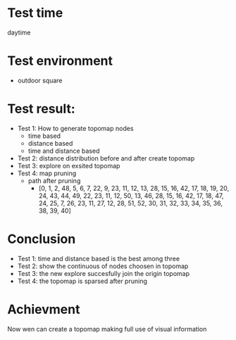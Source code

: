 # Test time
daytime
# Test environment
- outdoor square
# Test result:
- Test 1: How to generate topomap nodes
  - time based
  - distance based
  - time and distance based
- Test 2: distance distribution before and after create topomap
- Test 3: explore on exsited topomap 
- Test 4: map pruning
  - path after pruning
    - [0, 1, 2, 48, 5, 6, 7, 22, 9, 23, 11, 12, 13, 28, 15, 16, 42, 17, 18, 19, 20, 24, 43, 44, 49, 22, 23, 11, 12, 50, 13, 46, 28, 15, 16, 42, 17, 18, 47, 24, 25, 7, 26, 23, 11, 27, 12, 28, 51, 52, 30, 31, 32, 33, 34, 35, 36, 38, 39, 40]
# Conclusion
- Test 1: time and distance based is the best among three
- Test 2: show the continuous of nodes choosen in topomap
- Test 3: the new explore succesfully join the origin topomap
- Test 4: the topomap is sparsed after pruning
# Achievment
Now wen can create a topomap making full use of visual information